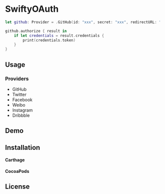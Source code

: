 # SwiftyOAuth

```swift
let github: Provider = .GitHub(id: "xxx", secret: "xxx", redirectURL: "myapp://callback")

github.authorize { result in
    if let credentials = result.credentials {
        print(credentials.token)
    }
}
```

## Usage

### Providers

- GitHub
- Twitter
- Facebook
- Weibo
- Instagram
- Dribbble

## Demo

## Installation

#### Carthage

#### CocoaPods

## License
